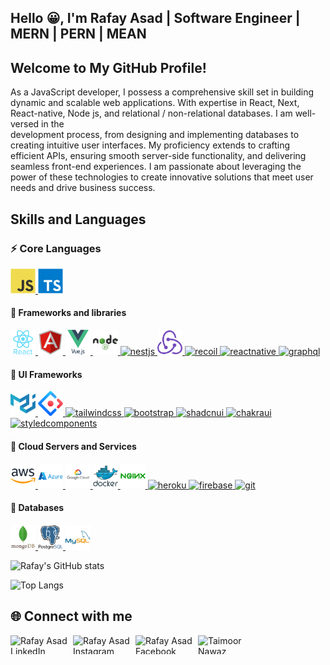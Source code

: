 ## Hello 😀, I'm Rafay Asad | Software Engineer | MERN | PERN | MEAN

## Welcome to My GitHub Profile!

As a JavaScript developer, I possess a comprehensive skill set in building dynamic and scalable web applications. With
expertise in React, Next, React-native, Node js, and relational / non-relational databases. I am well-versed in the  
development process, from designing and implementing databases to creating intuitive user interfaces. My proficiency extends to
crafting efficient APIs, ensuring smooth server-side functionality, and delivering seamless front-end experiences. I am passionate about
leveraging the power of these technologies to create innovative solutions that meet user needs and drive business success.

## Skills and Languages

### ⚡ Core Languages

<p align="left">
  <a href="https://developer.mozilla.org/en-US/docs/Web/JavaScript" target="_blank"> <img src="https://raw.githubusercontent.com/devicons/devicon/master/icons/javascript/javascript-original.svg" alt="javascript" width="40" height="40"/> </a><a href="https://www.typescriptlang.org/" target="_blank">
  <img src="https://raw.githubusercontent.com/devicons/devicon/master/icons/typescript/typescript-original.svg" alt="typescript" width="40" height="40"/>
</a>
  
#### 🌟 Frameworks and libraries

  <a href="https://reactjs.org/" target="_blank">
  <img src="https://raw.githubusercontent.com/devicons/devicon/master/icons/react/react-original-wordmark.svg" alt="react" width="40" height="40"/>
</a><a href="https://angular.io/" target="_blank">
  <img src="https://raw.githubusercontent.com/devicons/devicon/master/icons/angularjs/angularjs-original.svg" alt="angular" width="40" height="40"/>
</a><a href="https://vuejs.org/" target="_blank">
  <img src="https://raw.githubusercontent.com/devicons/devicon/master/icons/vuejs/vuejs-original-wordmark.svg" alt="vuejs" width="40" height="40"/>
</a><a href="https://nodejs.org/" target="_blank">
  <img src="https://raw.githubusercontent.com/devicons/devicon/master/icons/nodejs/nodejs-original-wordmark.svg" alt="nodejs" width="40" height="40"/>
</a><a href="https://nestjs.com/" target="_blank">
  <img src="https://www.vhv.rs/dpng/d/498-4989583_nestjs-logo-hd-png-download.png" alt="nestjs" width="40" height="40"/>
</a><a href="https://redux.js.org/" target="_blank">
  <img src="https://raw.githubusercontent.com/devicons/devicon/master/icons/redux/redux-original.svg" alt="redux" width="40" height="40"/>
</a><a href="https://recoiljs.org/" target="_blank">
  <img src="https://www.recoiljs.cn/img/wordmark.png" alt="recoil" width="40" height="40"/>
</a><a href="https://reactnative.dev/" target="_blank">
  <img src="https://flyclipart.com/thumbs/react-native-logo-1451515.png" alt="reactnative" width="40" height="40"/>
</a> <a href="https://graphql.org" target="_blank"> <img src="https://www.vectorlogo.zone/logos/graphql/graphql-icon.svg" alt="graphql" width="40" height="40"/> </a>

#### 🌟 UI Frameworks

<a href="https://mui.com/" target="_blank">
  <img src="https://raw.githubusercontent.com/devicons/devicon/master/icons/materialui/materialui-original.svg" alt="material-ui" width="40" height="40"/>
</a><a href="https://ant.design/" target="_blank">
  <img src="https://raw.githubusercontent.com/devicons/devicon/master/icons/antdesign/antdesign-original.svg" alt="antdesign" width="40" height="40"/>
</a><a href="https://tailwindcss.com/" target="_blank">
  <img src="https://encrypted-tbn0.gstatic.com/images?q=tbn:ANd9GcTeKPw4CK4jcH7udsFHZdiB3iIOuI3fUCsxUZosXy4Y1yd25NA-dzCBPrSDIhg1BwObl3w&usqp=CAU" alt="tailwindcss" width="40" height="40"/>
</a><a href="https://getbootstrap.com/" target="_blank">
  <img src="https://e7.pngegg.com/pngimages/391/430/png-clipart-bootstrap-full-logo-tech-companies-thumbnail.png" alt="bootstrap" width="40" height="40"/>
</a><a href="https://shadcn.dev/" target="_blank">
  <img src="https://cdn.illacloud.com/illa-website/blog/shadcn-ui-2024/cover.png" alt="shadcnui" width="40" height="40"/>
</a><a href="https://chakra-ui.com/" target="_blank">
  <img src="https://miro.medium.com/v2/resize:fit:800/1*8hhfdEqRkRQSaJrJlx60zg.png" alt="chakraui" width="40" height="40"/>
</a><a href="https://styled-components.com/" target="_blank">
  <img src="https://raw.githubusercontent.com/styled-components/brand/master/styled-components.png" alt="styledcomponents" width="40" height="40"/>
</a>

#### 🌟 Cloud Servers and Services

<a href="https://aws.amazon.com/" target="_blank">
  <img src="https://raw.githubusercontent.com/devicons/devicon/master/icons/amazonwebservices/amazonwebservices-original-wordmark.svg" alt="AWS" width="40" height="40"/>
</a><a href="https://azure.microsoft.com/" target="_blank">
  <img src="https://raw.githubusercontent.com/devicons/devicon/master/icons/azure/azure-original-wordmark.svg" alt="Azure" width="40" height="40"/>
</a><a href="https://cloud.google.com/" target="_blank">
  <img src="https://raw.githubusercontent.com/devicons/devicon/master/icons/googlecloud/googlecloud-original-wordmark.svg" alt="Google Cloud" width="40" height="40"/>
</a><a href="https://www.docker.com/" target="_blank">
  <img src="https://raw.githubusercontent.com/devicons/devicon/master/icons/docker/docker-original-wordmark.svg" alt="Docker" width="40" height="40"/>
</a><a href="https://www.nginx.com" target="_blank"> <img src="https://raw.githubusercontent.com/devicons/devicon/master/icons/nginx/nginx-original.svg" alt="nginx" width="40" height="40"/> </a> <a href="https://heroku.com" target="_blank"> <img src="https://www.vectorlogo.zone/logos/heroku/heroku-icon.svg" alt="heroku" width="40" height="40"/> </a><a href="https://firebase.google.com/" target="_blank"> <img src="https://www.vectorlogo.zone/logos/firebase/firebase-icon.svg" alt="firebase" width="40" height="40"/> </a><a href="https://git-scm.com/" target="_blank"> <img src="https://www.vectorlogo.zone/logos/git-scm/git-scm-icon.svg" alt="git" width="40" height="40"/> </a>

#### 🌟 Databases

<a href="https://www.mongodb.com/" target="_blank">
  <img src="https://raw.githubusercontent.com/devicons/devicon/master/icons/mongodb/mongodb-original-wordmark.svg" alt="mongodb" width="40" height="40"/>
</a><a href="https://www.postgresql.org/" target="_blank">
  <img src="https://raw.githubusercontent.com/devicons/devicon/master/icons/postgresql/postgresql-original-wordmark.svg" alt="postgresql" width="40" height="40"/>
</a><a href="https://www.mysql.com/" target="_blank">
  <img src="https://raw.githubusercontent.com/devicons/devicon/master/icons/mysql/mysql-original-wordmark.svg" alt="mysql" width="40" height="40"/>
</a>

<p></p>

![Rafay's GitHub stats](https://github-readme-stats.vercel.app/api?username=Rafayasad&show_icons=true)

![Top Langs](https://github-readme-stats.vercel.app/api/top-langs/?username=Rafayasad&layout=compact)

## 🌐 Connect with me

<a  href="https://www.linkedin.com/in/rafay-asad-87b39a213" target="_blank"><img align="left" alt="Rafay Asad LinkedIn" height="30px" width="100px" src="https://img.shields.io/badge/Linkedin-0A66C2?style=for-the-badge&logo=Linkedin&logoColor=white" /></a>
<a  href="https://www.instagram.com/rafayasad_?igsh=cmowa2JoZmwydXlj" target="_blank"><img align="left" alt="Rafay Asad Instagram" height="30px" width="100px" src="https://img.shields.io/badge/Instagram-E4405F?style=for-the-badge&logo=instagram&logoColor=white" /></a>
<a  href="https://www.facebook.com/rafay.asad.1?mibextid=ZbWKwL" target="_blank"><img align="left" alt="Rafay Asad Facebook" height="30px" width="100px" src="https://img.shields.io/badge/Facebook-3b5998?style=for-the-badge&logo=facebook&logoColor=white" /></a>
<a  href="mailto:asadrafay998@gmail.com" target="_blank"><img align="left" alt="Taimoor Nawaz Facebook" height="30px" width="100px" src="https://img.shields.io/badge/Gmail-EA4335?style=for-the-badge&logo=Gmail&logoColor=white" /></a>

